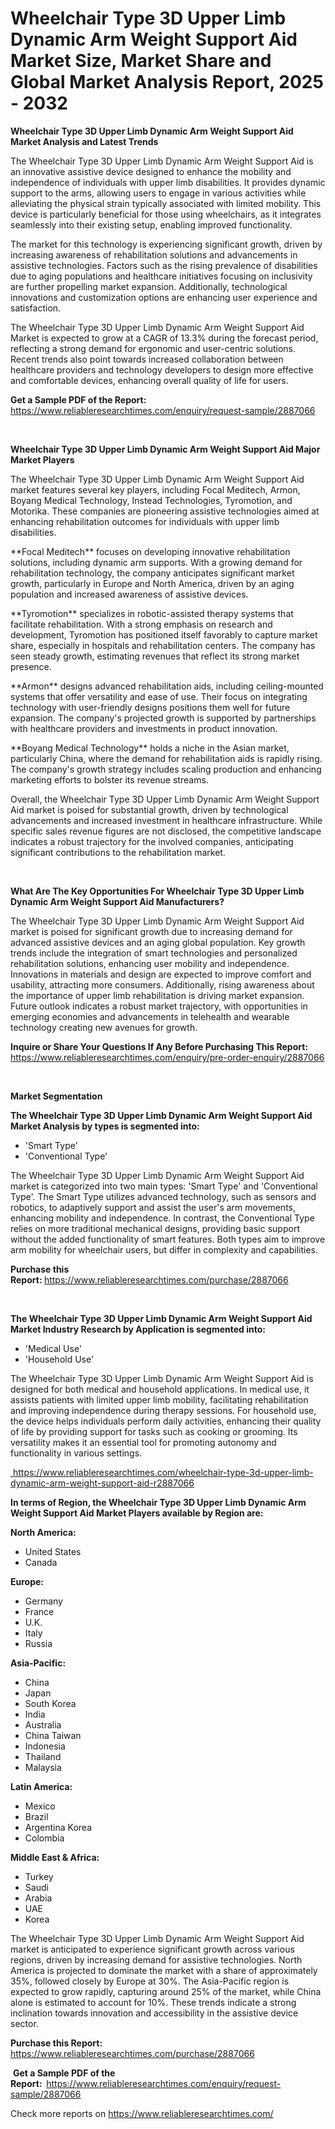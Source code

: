<p><h1>Wheelchair Type 3D Upper Limb Dynamic Arm Weight Support Aid Market Size, Market Share and Global Market Analysis Report, 2025 - 2032</h1></p><p><strong>Wheelchair Type 3D Upper Limb Dynamic Arm Weight Support Aid Market Analysis and Latest Trends</strong></p>
<p><p>The Wheelchair Type 3D Upper Limb Dynamic Arm Weight Support Aid is an innovative assistive device designed to enhance the mobility and independence of individuals with upper limb disabilities. It provides dynamic support to the arms, allowing users to engage in various activities while alleviating the physical strain typically associated with limited mobility. This device is particularly beneficial for those using wheelchairs, as it integrates seamlessly into their existing setup, enabling improved functionality.</p><p>The market for this technology is experiencing significant growth, driven by increasing awareness of rehabilitation solutions and advancements in assistive technologies. Factors such as the rising prevalence of disabilities due to aging populations and healthcare initiatives focusing on inclusivity are further propelling market expansion. Additionally, technological innovations and customization options are enhancing user experience and satisfaction.</p><p>The Wheelchair Type 3D Upper Limb Dynamic Arm Weight Support Aid Market is expected to grow at a CAGR of 13.3% during the forecast period, reflecting a strong demand for ergonomic and user-centric solutions. Recent trends also point towards increased collaboration between healthcare providers and technology developers to design more effective and comfortable devices, enhancing overall quality of life for users.</p></p>
<p><strong>Get a Sample PDF of the Report:&nbsp;</strong> <a href="https://www.reliableresearchtimes.com/enquiry/request-sample/2887066?utm_campaign=3036&utm_medium=2&utm_source=Github&utm_content=ia&utm_term=13032025&utm_id=wheelchair-type-3d-upper-limb-dynamic-arm-weight-support-aid">https://www.reliableresearchtimes.com/enquiry/request-sample/2887066</a></p>
<p>&nbsp;</p>
<p><strong>Wheelchair Type 3D Upper Limb Dynamic Arm Weight Support Aid Major Market Players</strong></p>
<p><p>The Wheelchair Type 3D Upper Limb Dynamic Arm Weight Support Aid market features several key players, including Focal Meditech, Armon, Boyang Medical Technology, Instead Technologies, Tyromotion, and Motorika. These companies are pioneering assistive technologies aimed at enhancing rehabilitation outcomes for individuals with upper limb disabilities.</p><p>**Focal Meditech** focuses on developing innovative rehabilitation solutions, including dynamic arm supports. With a growing demand for rehabilitation technology, the company anticipates significant market growth, particularly in Europe and North America, driven by an aging population and increased awareness of assistive devices. </p><p>**Tyromotion** specializes in robotic-assisted therapy systems that facilitate rehabilitation. With a strong emphasis on research and development, Tyromotion has positioned itself favorably to capture market share, especially in hospitals and rehabilitation centers. The company has seen steady growth, estimating revenues that reflect its strong market presence.</p><p>**Armon** designs advanced rehabilitation aids, including ceiling-mounted systems that offer versatility and ease of use. Their focus on integrating technology with user-friendly designs positions them well for future expansion. The company's projected growth is supported by partnerships with healthcare providers and investments in product innovation.</p><p>**Boyang Medical Technology** holds a niche in the Asian market, particularly China, where the demand for rehabilitation aids is rapidly rising. The company's growth strategy includes scaling production and enhancing marketing efforts to bolster its revenue streams.</p><p>Overall, the Wheelchair Type 3D Upper Limb Dynamic Arm Weight Support Aid market is poised for substantial growth, driven by technological advancements and increased investment in healthcare infrastructure. While specific sales revenue figures are not disclosed, the competitive landscape indicates a robust trajectory for the involved companies, anticipating significant contributions to the rehabilitation market.</p></p>
<p>&nbsp;</p>
<p><strong>What Are The Key Opportunities For Wheelchair Type 3D Upper Limb Dynamic Arm Weight Support Aid Manufacturers?</strong></p>
<p><p>The Wheelchair Type 3D Upper Limb Dynamic Arm Weight Support Aid market is poised for significant growth due to increasing demand for advanced assistive devices and an aging global population. Key growth trends include the integration of smart technologies and personalized rehabilitation solutions, enhancing user mobility and independence. Innovations in materials and design are expected to improve comfort and usability, attracting more consumers. Additionally, rising awareness about the importance of upper limb rehabilitation is driving market expansion. Future outlook indicates a robust market trajectory, with opportunities in emerging economies and advancements in telehealth and wearable technology creating new avenues for growth.</p></p>
<p><strong>Inquire or Share Your Questions If Any Before Purchasing This Report:</strong> <a href="https://www.reliableresearchtimes.com/enquiry/pre-order-enquiry/2887066?utm_campaign=3036&utm_medium=2&utm_source=Github&utm_content=ia&utm_term=13032025&utm_id=wheelchair-type-3d-upper-limb-dynamic-arm-weight-support-aid">https://www.reliableresearchtimes.com/enquiry/pre-order-enquiry/2887066</a></p>
<p>&nbsp;</p>
<p><strong>Market Segmentation</strong></p>
<p><strong>The Wheelchair Type 3D Upper Limb Dynamic Arm Weight Support Aid Market Analysis by types is segmented into:</strong></p>
<p><ul><li>'Smart Type'</li><li>'Conventional Type'</li></ul></p>
<p><p>The Wheelchair Type 3D Upper Limb Dynamic Arm Weight Support Aid market is categorized into two main types: 'Smart Type' and 'Conventional Type'. The Smart Type utilizes advanced technology, such as sensors and robotics, to adaptively support and assist the user's arm movements, enhancing mobility and independence. In contrast, the Conventional Type relies on more traditional mechanical designs, providing basic support without the added functionality of smart features. Both types aim to improve arm mobility for wheelchair users, but differ in complexity and capabilities.</p></p>
<p><strong>Purchase this Report:&nbsp;</strong><a href="https://www.reliableresearchtimes.com/purchase/2887066?utm_campaign=3036&utm_medium=2&utm_source=Github&utm_content=ia&utm_term=13032025&utm_id=wheelchair-type-3d-upper-limb-dynamic-arm-weight-support-aid">https://www.reliableresearchtimes.com/purchase/2887066</a></p>
<p>&nbsp;</p>
<p><strong>The Wheelchair Type 3D Upper Limb Dynamic Arm Weight Support Aid Market Industry Research by Application is segmented into:</strong></p>
<p><ul><li>'Medical Use'</li><li>'Household Use'</li></ul></p>
<p><p>The Wheelchair Type 3D Upper Limb Dynamic Arm Weight Support Aid is designed for both medical and household applications. In medical use, it assists patients with limited upper limb mobility, facilitating rehabilitation and improving independence during therapy sessions. For household use, the device helps individuals perform daily activities, enhancing their quality of life by providing support for tasks such as cooking or grooming. Its versatility makes it an essential tool for promoting autonomy and functionality in various settings.</p></p>
<p><a href="https://www.reliableresearchtimes.com/wheelchair-type-3d-upper-limb-dynamic-arm-weight-support-aid-r2887066?utm_campaign=3036&utm_medium=2&utm_source=Github&utm_content=ia&utm_term=13032025&utm_id=wheelchair-type-3d-upper-limb-dynamic-arm-weight-support-aid">&nbsp;https://www.reliableresearchtimes.com/wheelchair-type-3d-upper-limb-dynamic-arm-weight-support-aid-r2887066</a></p>
<p><strong>In terms of Region, the Wheelchair Type 3D Upper Limb Dynamic Arm Weight Support Aid Market Players available by Region are:</strong></p>
<p>
    <p> <strong> North America: </strong>
        <ul>
            <li>United States</li>
            <li>Canada</li>
        </ul>
        </p> 
    <p> <strong> Europe: </strong>
        <ul>
            <li>Germany</li>
            <li>France</li>
            <li>U.K.</li>
            <li>Italy</li>
            <li>Russia</li>
        </ul>
        </p> 
    <p> <strong> Asia-Pacific: </strong>
        <ul>
            <li>China</li>
            <li>Japan</li>
            <li>South Korea</li>
            <li>India</li>
            <li>Australia</li>
            <li>China Taiwan</li>
            <li>Indonesia</li>
            <li>Thailand</li>
            <li>Malaysia</li>
        </ul>
        </p> 
    <p> <strong> Latin America: </strong>
        <ul>
            <li>Mexico</li>
            <li>Brazil</li>
            <li>Argentina Korea</li>
            <li>Colombia</li>
        </ul>
        </p> 
    <p> <strong> Middle East & Africa: </strong>
        <ul>
            <li>Turkey</li>
            <li>Saudi</li>
            <li>Arabia</li>
            <li>UAE</li>
            <li>Korea</li>
        </ul>
    </p>
    </p>
<p><p>The Wheelchair Type 3D Upper Limb Dynamic Arm Weight Support Aid market is anticipated to experience significant growth across various regions, driven by increasing demand for assistive technologies. North America is projected to dominate the market with a share of approximately 35%, followed closely by Europe at 30%. The Asia-Pacific region is expected to grow rapidly, capturing around 25% of the market, while China alone is estimated to account for 10%. These trends indicate a strong inclination towards innovation and accessibility in the assistive device sector.</p></p>
<p><strong>Purchase this Report: </strong><a href="https://www.reliableresearchtimes.com/purchase/2887066?utm_campaign=3036&utm_medium=2&utm_source=Github&utm_content=ia&utm_term=13032025&utm_id=wheelchair-type-3d-upper-limb-dynamic-arm-weight-support-aid">https://www.reliableresearchtimes.com/purchase/2887066</a></p>
<p>&nbsp;<strong>Get a Sample PDF of the Report:&nbsp;&nbsp;</strong><a href="https://www.reliableresearchtimes.com/enquiry/request-sample/2887066?utm_campaign=3036&utm_medium=2&utm_source=Github&utm_content=ia&utm_term=13032025&utm_id=wheelchair-type-3d-upper-limb-dynamic-arm-weight-support-aid">https://www.reliableresearchtimes.com/enquiry/request-sample/2887066</a></p>
<p><strong></strong></p>
<p>Check more reports on <a href="https://www.reliableresearchtimes.com/?utm_campaign=3036&utm_medium=2&utm_source=Github&utm_content=ia&utm_term=13032025&utm_id=wheelchair-type-3d-upper-limb-dynamic-arm-weight-support-aid">https://www.reliableresearchtimes.com/</a></p>
